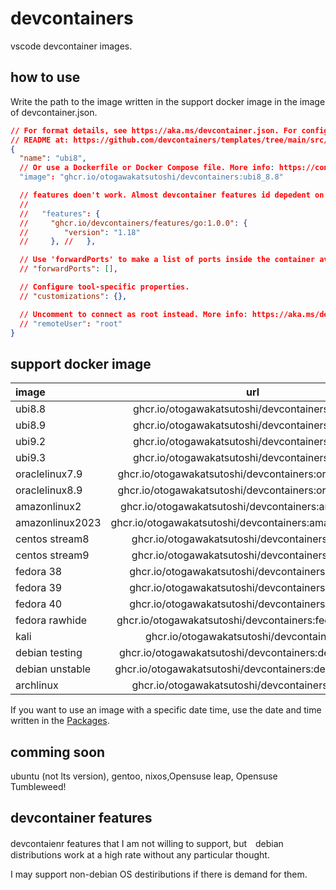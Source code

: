 # devcontainers

vscode devcontainer images.

## how to use

Write the path to the image written in the support docker image in the image of devcontainer.json.

```json:.devcontainer/devcontainer.json
// For format details, see https://aka.ms/devcontainer.json. For config options, see the
// README at: https://github.com/devcontainers/templates/tree/main/src/debian
{
  "name": "ubi8",
  // Or use a Dockerfile or Docker Compose file. More info: https://containers.dev/guide/dockerfile
  "image": "ghcr.io/otogawakatsutoshi/devcontainers:ubi8_8.8"

  // features doen't work. Almost devcontainer features id depedent on apt package.
  // 
  //   "features": {
  //     "ghcr.io/devcontainers/features/go:1.0.0": {
  //        "version": "1.18"
  //     }, //   },

  // Use 'forwardPorts' to make a list of ports inside the container available locally.
  // "forwardPorts": [],

  // Configure tool-specific properties.
  // "customizations": {},

  // Uncomment to connect as root instead. More info: https://aka.ms/dev-containers-non-root.
  // "remoteUser": "root"
}
```

## support docker image

| image           | url                                                    | stability |
| :---            | :---:                                                  | ---:      |
| ubi8.8          | ghcr.io/otogawakatsutoshi/devcontainers:ubi8_8.8       | stable    |
| ubi8.9          | ghcr.io/otogawakatsutoshi/devcontainers:ubi8_8.9       | stable    |
| ubi9.2          | ghcr.io/otogawakatsutoshi/devcontainers:ubi9_9.2       | stable    |
| ubi9.3          | ghcr.io/otogawakatsutoshi/devcontainers:ubi9_9.3       | stable    |
| oraclelinux7.9  | ghcr.io/otogawakatsutoshi/devcontainers:oraclelinux_7.9| unstable  |
| oraclelinux8.9  | ghcr.io/otogawakatsutoshi/devcontainers:oraclelinux_8.9| stable    |
| amazonlinux2    | ghcr.io/otogawakatsutoshi/devcontainers:amazonlinux2   | unstable  |
| amazonlinux2023 | ghcr.io/otogawakatsutoshi/devcontainers:amazonlinux2023| stable    |
| centos stream8  | ghcr.io/otogawakatsutoshi/devcontainers:centos8s       | stable    |
| centos stream9  | ghcr.io/otogawakatsutoshi/devcontainers:centos9s       | stable    |
| fedora 38       | ghcr.io/otogawakatsutoshi/devcontainers:fedora_38      | stable    |
| fedora 39       | ghcr.io/otogawakatsutoshi/devcontainers:fedora_39      | stable    |
| fedora 40       | ghcr.io/otogawakatsutoshi/devcontainers:fedora_40      | stable    |
| fedora rawhide  | ghcr.io/otogawakatsutoshi/devcontainers:fedora_rawhide | stable    |
| kali            | ghcr.io/otogawakatsutoshi/devcontainers:kali           | stable    |
| debian testing  | ghcr.io/otogawakatsutoshi/devcontainers:debian_testing | unstable  |
| debian unstable | ghcr.io/otogawakatsutoshi/devcontainers:debian_unstable|experimental |
| archlinux       | ghcr.io/otogawakatsutoshi/devcontainers:archlinux      | stable    |

If you want to use an image with a specific date time, use the date and time written in the [Packages](https://github.com/otogawakatsutoshi/devcontainers/pkgs/container/devcontainers).

## comming soon

ubuntu (not lts version), gentoo, nixos,Opensuse leap, Opensuse Tumbleweed!

## devcontainer features

devcontaienr features that I am not willing to support, but　debian distributions work at a high rate without any particular thought.

I may support non-debian OS destiributions if there is demand for them.
